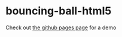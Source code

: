 bouncing-ball-html5
===================

Check out [the github pages page](http://notbobthebuilder.github.io/bouncing-ball-html5) for a demo
